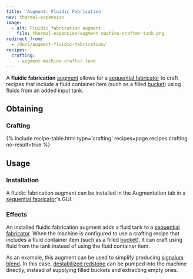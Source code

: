 ```yaml
---
title: 'Augment: Fluidic Fabrication'
nav: thermal-expansion
image:
  - alt: Fluidic fabrication augment
    file: thermal-expansion/augment-machine-crafter-tank.png
redirect_from:
  - /docs/augment-fluidic-fabrication/
recipes:
  crafting:
    - augment-machine-crafter-tank
---
```


A **fluidic fabrication** [augment](/docs/augments/) allows for a [sequential
fabricator](/docs/sequential-fabricator/) to craft recipes that include a fluid
container item (such as a filled
[bucket](https://minecraft.gamepedia.com/Bucket)) using fluids from an added
input tank.


Obtaining
---------

### Crafting
{% include recipe-table.html type='crafting' recipes=page.recipes.crafting no-result=true %}


Usage
-----

### Installation
A fluidic fabrication augment can be installed in the Augmentation tab in a
[sequential fabricator](/docs/sequential-fabricator/)'s GUI.

### Effects
An installed fluidic fabrication augment adds a fluid tank to a [sequential
fabricator](/docs/sequential-fabricator/). When the machine is configured to use
a crafting recipe that includes a fluid container item (such as a filled
[bucket](https://minecraft.gamepedia.com/Bucket)), it can craft using fluid from
the tank instead of using the fluid container item.

As an example, this augment can be used to simplify producing [signalum
blend](/docs/signalum-blend/). In this case, [destabilized
redstone](/docs/destabilized-redstone/) can be pumped into the machine directly,
instead of supplying filled buckets and extracting empty ones.
